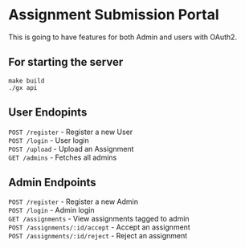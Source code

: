 # Assignment Submission Portal

This is going to have features for both Admin and users with OAuth2.

## For starting the server

`make build` \
`./gx api`

## User Endopints

`POST /register` - Register a new User \
`POST /login` - User login \
`POST /upload` - Upload an Assignment \
`GET /admins` - Fetches all admins

## Admin Endpoints

`POST /register` - Register a new Admin \
`POST /login` - Admin login \
`GET /assignments` - View assignments tagged to admin \
`POST /assignments/:id/accept` - Accept an assignment \
`POST /assignments/:id/reject` - Reject an assignment
